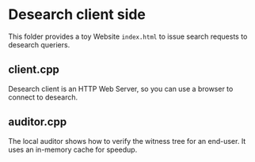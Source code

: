 # Desearch client side

This folder provides a toy Website `index.html` to issue search requests to desearch queriers.

## client.cpp

Desearch client is an HTTP Web Server, so you can use a browser to connect to desearch.

## auditor.cpp

The local auditor shows how to verify the witness tree for an end-user. It uses an in-memory cache for speedup.
